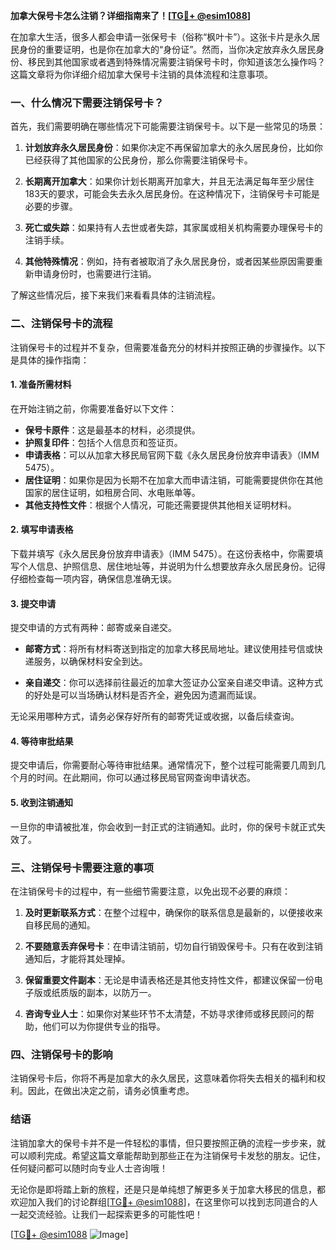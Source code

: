 **加拿大保号卡怎么注销？详细指南来了！[[TG💪+ @esim1088](https://t.me/s/esim1088)]**

在加拿大生活，很多人都会申请一张保号卡（俗称“枫叶卡”）。这张卡片是永久居民身份的重要证明，也是你在加拿大的“身份证”。然而，当你决定放弃永久居民身份、移民到其他国家或者遇到特殊情况需要注销保号卡时，你知道该怎么操作吗？这篇文章将为你详细介绍加拿大保号卡注销的具体流程和注意事项。

### 一、什么情况下需要注销保号卡？

首先，我们需要明确在哪些情况下可能需要注销保号卡。以下是一些常见的场景：

1. **计划放弃永久居民身份**：如果你决定不再保留加拿大的永久居民身份，比如你已经获得了其他国家的公民身份，那么你需要注销保号卡。
   
2. **长期离开加拿大**：如果你计划长期离开加拿大，并且无法满足每年至少居住183天的要求，可能会失去永久居民身份。在这种情况下，注销保号卡可能是必要的步骤。
   
3. **死亡或失踪**：如果持有人去世或者失踪，其家属或相关机构需要办理保号卡的注销手续。

4. **其他特殊情况**：例如，持有者被取消了永久居民身份，或者因某些原因需要重新申请身份时，也需要进行注销。

了解这些情况后，接下来我们来看看具体的注销流程。

### 二、注销保号卡的流程

注销保号卡的过程并不复杂，但需要准备充分的材料并按照正确的步骤操作。以下是具体的操作指南：

#### 1. 准备所需材料

在开始注销之前，你需要准备好以下文件：

- **保号卡原件**：这是最基本的材料，必须提供。
- **护照复印件**：包括个人信息页和签证页。
- **申请表格**：可以从加拿大移民局官网下载《永久居民身份放弃申请表》（IMM 5475）。
- **居住证明**：如果你是因为长期不在加拿大而申请注销，可能需要提供你在其他国家的居住证明，如租房合同、水电账单等。
- **其他支持性文件**：根据个人情况，可能还需要提供其他相关证明材料。

#### 2. 填写申请表格

下载并填写《永久居民身份放弃申请表》（IMM 5475）。在这份表格中，你需要填写个人信息、护照信息、居住地址等，并说明为什么想要放弃永久居民身份。记得仔细检查每一项内容，确保信息准确无误。

#### 3. 提交申请

提交申请的方式有两种：邮寄或亲自递交。

- **邮寄方式**：将所有材料寄送到指定的加拿大移民局地址。建议使用挂号信或快递服务，以确保材料安全到达。
  
- **亲自递交**：你可以选择前往最近的加拿大签证办公室亲自递交申请。这种方式的好处是可以当场确认材料是否齐全，避免因为遗漏而延误。

无论采用哪种方式，请务必保存好所有的邮寄凭证或收据，以备后续查询。

#### 4. 等待审批结果

提交申请后，你需要耐心等待审批结果。通常情况下，整个过程可能需要几周到几个月的时间。在此期间，你可以通过移民局官网查询申请状态。

#### 5. 收到注销通知

一旦你的申请被批准，你会收到一封正式的注销通知。此时，你的保号卡就正式失效了。

### 三、注销保号卡需要注意的事项

在注销保号卡的过程中，有一些细节需要注意，以免出现不必要的麻烦：

1. **及时更新联系方式**：在整个过程中，确保你的联系信息是最新的，以便接收来自移民局的通知。
   
2. **不要随意丢弃保号卡**：在申请注销前，切勿自行销毁保号卡。只有在收到注销通知后，才能将其处理掉。

3. **保留重要文件副本**：无论是申请表格还是其他支持性文件，都建议保留一份电子版或纸质版的副本，以防万一。

4. **咨询专业人士**：如果你对某些环节不太清楚，不妨寻求律师或移民顾问的帮助，他们可以为你提供专业的指导。

### 四、注销保号卡的影响

注销保号卡后，你将不再是加拿大的永久居民，这意味着你将失去相关的福利和权利。因此，在做出决定之前，请务必慎重考虑。

### 结语

注销加拿大的保号卡并不是一件轻松的事情，但只要按照正确的流程一步步来，就可以顺利完成。希望这篇文章能帮助到那些正在为注销保号卡发愁的朋友。记住，任何疑问都可以随时向专业人士咨询哦！

无论你是即将踏上新的旅程，还是只是单纯想了解更多关于加拿大移民的信息，都欢迎加入我们的讨论群组[[TG💪+ @esim1088](https://t.me/s/esim1088)]，在这里你可以找到志同道合的人一起交流经验。让我们一起探索更多的可能性吧！

[[TG💪+ @esim1088](https://t.me/s/esim1088) ![Image](https://i.postimg.cc/4NQfJmqS/Snipaste-2025-05-13-00-14-12.png)]